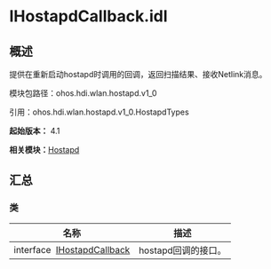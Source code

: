 # IHostapdCallback.idl


## 概述

提供在重新启动hostapd时调用的回调，返回扫描结果、接收Netlink消息。

模块包路径：ohos.hdi.wlan.hostapd.v1_0

引用：ohos.hdi.wlan.hostapd.v1_0.HostapdTypes

**起始版本：** 4.1

**相关模块：**[Hostapd](_hostapd.md)


## 汇总


### 类

| 名称 | 描述 | 
| -------- | -------- |
| interface&nbsp;&nbsp;[IHostapdCallback](interface_i_hostapd_callback.md) | hostapd回调的接口。  | 
